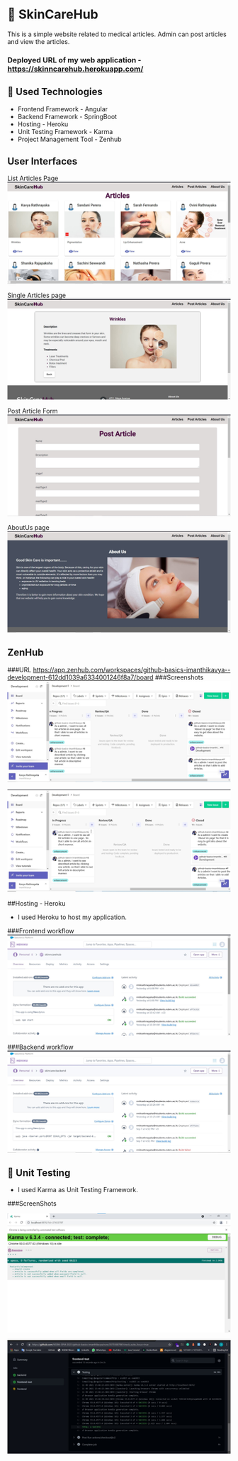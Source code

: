 # 👋 SkinCareHub

This is a simple website related to medical articles. Admin can post articles and view the articles.
### Deployed URL of my web application - https://skinncarehub.herokuapp.com/



## 📙 Used Technologies

- Frontend Framework - Angular
- Backend Framework - SpringBoot
- Hosting - Heroku
- Unit Testing Framework - Karma
- Project Management Tool - Zenhub

## User Interfaces

List Articles Page
![](frontend/ReadmeImages/cards.jpeg)

Single Articles page
![](frontend/ReadmeImages/singlearticle.jpeg)

Post Article Form
![](frontend/ReadmeImages/post.jpeg)

AboutUs page
![](frontend/ReadmeImages/aboutus.jpeg)

## ZenHub

###URL
https://app.zenhub.com/workspaces/github-basics-imanthikavya--development-612dd1039a6334001246f8a7/board
###Screenshots
![](frontend/ReadmeImages/ZenHub1.jpg)

![](frontend/ReadmeImages/ZenHub2.jpg)




##Hosting - Heroku

- I used Heroku to host my application.

###Frontend workflow
![](frontend/ReadmeImages/heroku1.jpg)

###Backend workflow
![](frontend/ReadmeImages/heroku2.jpg)

## 📝 Unit Testing 
 -  I used Karma as Unit Testing Framework.
 
###ScreenShots

![](frontend/ReadmeImages/test2.jpeg)

![](frontend/ReadmeImages/test1.jpeg)

